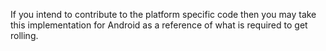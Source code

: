 If you intend to contribute to the platform specific code then you may take this implementation for Android as a reference of what is required to get rolling.
